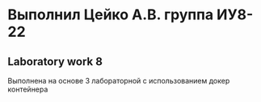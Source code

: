 # Выполнил Цейко А.В. группа ИУ8-22 
## Laboratory work 8

Выполнена на основе 3 лабораторной с использованием докер контейнера
